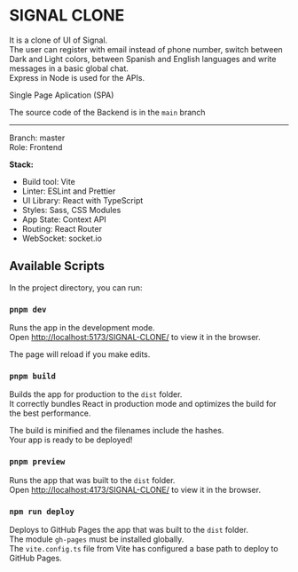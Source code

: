 # SIGNAL CLONE

It is a clone of UI of Signal.\
The user can register with email instead of phone number, switch between Dark and Light colors, between Spanish and English languages and write messages in a basic global chat.\
Express in Node is used for the APIs.

Single Page Aplication (SPA)

The source code of the Backend is in the `main` branch
***
Branch: master\
Role: Frontend

**Stack:**

- Build tool: Vite
- Linter: ESLint and Prettier
- UI Library: React with TypeScript
- Styles: Sass, CSS Modules
- App State: Context API
- Routing: React Router
- WebSocket: socket.io

## Available Scripts

In the project directory, you can run:

### `pnpm dev`

Runs the app in the development mode.\
Open [http://localhost:5173/SIGNAL-CLONE/](http://localhost:5173/SIGNAL-CLONE/) to view it in the browser.

The page will reload if you make edits.

### `pnpm build`

Builds the app for production to the `dist` folder.\
It correctly bundles React in production mode and optimizes the build for the best performance.

The build is minified and the filenames include the hashes.\
Your app is ready to be deployed!

### `pnpm preview`

Runs the app that was built to the `dist` folder.\
Open [http://localhost:4173/SIGNAL-CLONE/](http://localhost:4173/SIGNAL-CLONE/) to view it in the browser.

### `npm run deploy`

Deploys to GitHub Pages the app that was built to the `dist` folder.\
The module `gh-pages` must be installed globally.\
The `vite.config.ts` file from Vite has configured a base path to deploy to GitHub Pages.